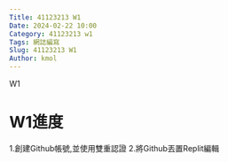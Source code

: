 ```yaml
---
Title: 41123213 W1
Date: 2024-02-22 10:00
Category: 41123213 w1
Tags: 網誌編寫
Slug: 41123213 W1
Author: kmol
---
```


W1

<!-- PELICAN_END_SUMMARY -->

# W1進度
1.創建Github帳號,並使用雙重認證
2.將Github丟置Replit編輯
